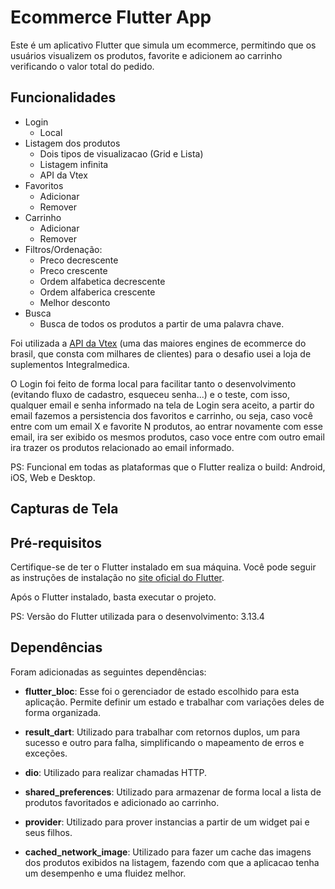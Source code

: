 

# Ecommerce Flutter App

Este é um aplicativo Flutter que simula um ecommerce, permitindo que os usuários visualizem os produtos, favorite e adicionem ao carrinho verificando o valor total do pedido.

## Funcionalidades

- Login
    - Local
- Listagem dos produtos
    - Dois tipos de visualizacao (Grid e Lista)
    - Listagem infinita
    - API da Vtex
- Favoritos
    - Adicionar
    - Remover
- Carrinho
    - Adicionar
    - Remover
- Filtros/Ordenação:
    - Preco decrescente
    - Preco crescente
    - Ordem alfabetica decrescente
    - Ordem alfaberica crescente
    - Melhor desconto
- Busca
    - Busca de todos os produtos a partir de uma palavra chave.

Foi utilizada a [API da Vtex](https://developers.vtex.com/docs/api-reference/search-api#get-/api/catalog_system/pub/products/search/-search-?endpoint=get-/api/catalog_system/pub/products/search/-search-) (uma das maiores engines de ecommerce do brasil, que consta com milhares de clientes) para o desafio usei a loja de suplementos Integralmedica.

O Login foi feito de forma local para facilitar tanto o desenvolvimento (evitando fluxo de cadastro, esqueceu senha...) e o teste, com isso, qualquer email e senha informado na tela de Login sera aceito, a partir do email fazemos a persistencia dos favoritos e carrinho, ou seja, caso você entre com um email X e favorite N produtos, ao entrar novamente com esse email, ira ser exibido os mesmos produtos, caso voce entre com outro email ira trazer os produtos relacionado ao email informado.

PS: Funcional em todas as plataformas que o Flutter realiza o build: Android, iOS, Web e Desktop.

## Capturas de Tela


## Pré-requisitos

Certifique-se de ter o Flutter instalado em sua máquina. Você pode seguir as instruções de instalação no [site oficial do Flutter](https://flutter.dev/docs/get-started/install).

Após o Flutter instalado, basta executar o projeto.

PS: Versão do Flutter utilizada para o desenvolvimento: 3.13.4

## Dependências

Foram adicionadas as seguintes dependências:

- **flutter_bloc**: Esse foi o gerenciador de estado escolhido para esta aplicação. Permite definir um estado e trabalhar com variações deles de forma organizada.

- **result_dart**: Utilizado para trabalhar com retornos duplos, um para sucesso e outro para falha, simplificando o mapeamento de erros e exceções.

- **dio**: Utilizado para realizar chamadas HTTP.

- **shared_preferences**: Utilizado para armazenar de forma local a lista de produtos favoritados e adicionado ao carrinho.

- **provider**: Utilizado para prover instancias a partir de um widget pai e seus filhos.

- **cached_network_image**: Utilizado para fazer um cache das imagens dos produtos exibidos na listagem, fazendo com que a aplicacao tenha um desempenho e uma fluidez melhor.